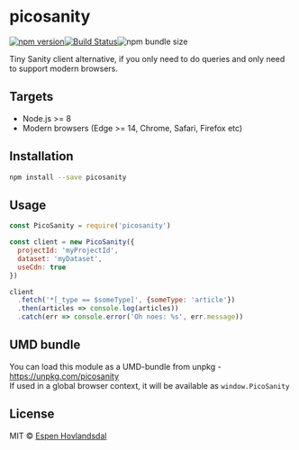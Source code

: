 # picosanity

[![npm version](https://img.shields.io/npm/v/picosanity.svg?style=flat-square)](http://browsenpm.org/package/picosanity)[![Build Status](https://img.shields.io/travis/rexxars/picosanity/master.svg?style=flat-square)](https://travis-ci.org/rexxars/picosanity)![npm bundle size](https://img.shields.io/bundlephobia/minzip/picosanity?style=flat-square)

Tiny Sanity client alternative, if you only need to do queries and only need to support modern browsers.

## Targets

- Node.js >= 8
- Modern browsers (Edge >= 14, Chrome, Safari, Firefox etc)

## Installation

```bash
npm install --save picosanity
```

## Usage

```js
const PicoSanity = require('picosanity')

const client = new PicoSanity({
  projectId: 'myProjectId',
  dataset: 'myDataset',
  useCdn: true
})

client
  .fetch('*[_type == $someType]', {someType: 'article'})
  .then(articles => console.log(articles))
  .catch(err => console.error('Oh noes: %s', err.message))
```

## UMD bundle

You can load this module as a UMD-bundle from unpkg - https://unpkg.com/picosanity  
If used in a global browser context, it will be available as `window.PicoSanity`

## License

MIT © [Espen Hovlandsdal](https://espen.codes/)
